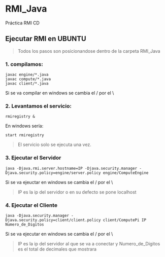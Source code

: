 # RMI_Java
Práctica RMI CD

## Ejecutar RMI en UBUNTU

> Todos los pasos son posicionandose dentro de la carpeta RMI_Java

### 1. compilamos:
	javac engine/*.java
	javac compute/*.java
	javac client/*.java

Si se va compilar en windows se cambia el / por el \

### 2. Levantamos el servicio:
	rmiregistry &

En windows sería:

	start rmiregistry

> El servicio solo se ejecuta una vez. 

### 3. Ejecutar el Servidor

	java -Djava.rmi.server.hostname=IP -Djava.security.manager -Djava.security.policy=engine/server.policy engine/ComputeEngine

Si se va ejeuctar en windows se cambia el / por el \

> IP es la ip del servidor o en su defecto se pone localhost 

### 4. Ejecutar el Cliente

	java -Djava.security.manager -Djava.security.policy=client/client.policy client/ComputePi IP Numero_de_Digitos

Si se va ejecutar en windows se cambia el / por el \

> IP es la ip del servidor al que se va a conectar y Numero_de_Digitos es el total de decimales que mostrara
